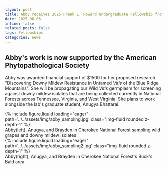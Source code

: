 ```yaml
---
layout: post
title: Abby receives 2025 Frank L. Howard Undergraduate Fellowship from the American Phytopathological Society
date: 2025-06-06 
inline: false
related_posts: false
tags: Fellowships
categories: news
---
```


Abby's work is now supported by the American Phytopathological Society 
---
Abby was awarded financial support of $1500 for her proposed research "Discovering Downy Mildew Resistance in Untamed <i>Vitis</i> of the Blue Ridge Mountains". She will be propagating our Wild <i>Vitis</i> germplasm for screening against downy mildew isolates that are being collected currently in National Forests across Tennessee, Virginia, and West Virginia.
She plans to work alongside the lab's graduate student, Anugya Bhattarai. 



<div class="row">
    <div class="col-sm mt-2 mt-md-0">
        {% include figure.liquid loading="eager" path='../../assets/img/abby_sampling.jpg'  class="img-fluid rounded z-depth-1" %}
        <div class="caption">
            Abby(left), Anugya, and Brayden in Cherokee National Forest sampling wild grapes and downy mildew isolates
        </div>
    </div>
   <div class="col-sm mt-2 mt-md-0">
        {% include figure.liquid loading="eager" path='../../assets/img/abby_sampling2.jpg'  class="img-fluid rounded z-depth-1" %}
        <div class="caption">
            Abby(right), Anugya, and Brayden in Cherokee National Forest's Buck's Bald area.
        </div>
    </div>
</div>
